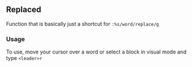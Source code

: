 ## Replaced

Function that is basically just a shortcut for ```:%s/word/replace/g```

### Usage

To use, move your cursor over a word or select a block in visual mode and type ```<leader>r```
